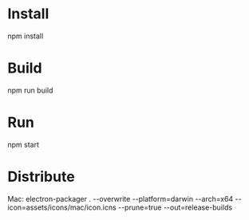 # Install
npm install

# Build
npm run build

# Run 
npm start

# Distribute

Mac:
electron-packager . --overwrite --platform=darwin --arch=x64 --icon=assets/icons/mac/icon.icns --prune=true --out=release-builds